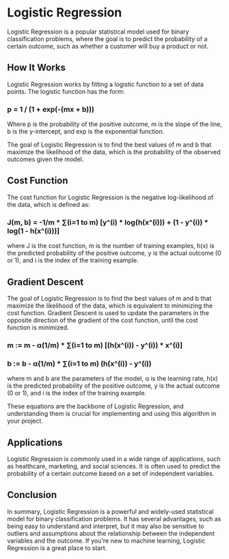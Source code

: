 # Logistic Regression
Logistic Regression is a popular statistical model used for binary classification problems, where the goal is to predict the probability of a certain outcome, such as whether a customer will buy a product or not.

## How It Works
Logistic Regression works by fitting a logistic function to a set of data points. The logistic function has the form:

### p = 1 / (1 + exp(-(mx + b)))

Where p is the probability of the positive outcome, m is the slope of the line, b is the y-intercept, and exp is the exponential function.

The goal of Logistic Regression is to find the best values of m and b that maximize the likelihood of the data, which is the probability of the observed outcomes given the model.

## Cost Function
The cost function for Logistic Regression is the negative log-likelihood of the data, which is defined as:

### J(m, b) = -1/m * ∑(i=1 to m) [y^(i) * log(h(x^(i))) + (1 - y^(i)) * log(1 - h(x^(i)))]

where J is the cost function, m is the number of training examples, h(x) is the predicted probability of the positive outcome, y is the actual outcome (0 or 1), and i is the index of the training example.

## Gradient Descent
The goal of Logistic Regression is to find the best values of m and b that maximize the likelihood of the data, which is equivalent to minimizing the cost function. Gradient Descent is used to update the parameters in the opposite direction of the gradient of the cost function, until the cost function is minimized.

### m := m - α(1/m) * ∑(i=1 to m) [(h(x^(i)) - y^(i)) * x^(i)]

### b := b - α(1/m) * ∑(i=1 to m) (h(x^(i)) - y^(i))

where m and b are the parameters of the model, α is the learning rate, h(x) is the predicted probability of the positive outcome, y is the actual outcome (0 or 1), and i is the index of the training example.

These equations are the backbone of Logistic Regression, and understanding them is crucial for implementing and using this algorithm in your project.

## Applications
Logistic Regression is commonly used in a wide range of applications, such as healthcare, marketing, and social sciences. It is often used to predict the probability of a certain outcome based on a set of independent variables.

## Conclusion
In summary, Logistic Regression is a powerful and widely-used statistical model for binary classification problems. It has several advantages, such as being easy to understand and interpret, but it may also be sensitive to outliers and assumptions about the relationship between the independent variables and the outcome. If you're new to machine learning, Logistic Regression is a great place to start.
